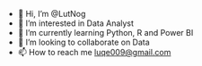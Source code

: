 - 👋 Hi, I’m @LutNog
- 👀 I’m interested in Data Analyst
- 🌱 I’m currently learning Python, R and Power BI
- 💞️ I’m looking to collaborate on Data
- 📫 How to reach me luqe009@gmail.com

<!---
LutNog/LutNog is a ✨ special ✨ repository because its `README.md` (this file) appears on your GitHub profile.
You can click the Preview link to take a look at your changes.
--->
